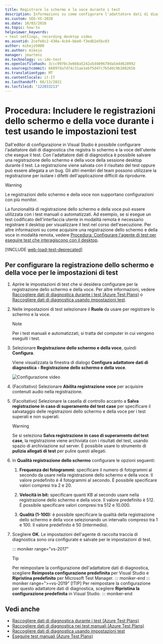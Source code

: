 ```yaml
---
title: Registrare lo schermo e la voce durante i test
description: Informazioni su come configurare l'adattatore dati di diagnostica che registra lo schermo e la voce dell'utente che esegue il test in Visual Studio.
ms.custom: SEO-VS-2020
ms.date: 10/03/2016
ms.topic: how-to
helpviewer_keywords:
- test settings, recording desktop video
ms.assetid: 2cefe8c2-430a-4cb4-bbe0-f3edb2e5bc03
author: mikejo5000
ms.author: mikejo
manager: jmartens
ms.technology: vs-ide-test
ms.openlocfilehash: 3ccc9970c3e668a5242a5d409670da544d628992
ms.sourcegitcommit: 68897da7d74c31ae1ebf5d47c7b5ddc9b108265b
ms.translationtype: MT
ms.contentlocale: it-IT
ms.lasthandoff: 08/13/2021
ms.locfileid: "122033213"
---
```

# <a name="how-to-include-recordings-of-the-screen-and-voice-during-tests-using-test-settings"></a>Procedura: Includere le registrazioni dello schermo e della voce durante i test usando le impostazioni test

Dall'editor di configurazione in Visual Studio è possibile configurare l'adattatore dati di diagnostica che registra lo schermo e la voce dell'utente che esegue il test. Con l'adattatore dati di diagnostica è possibile salvare una registrazione dello schermo e della voce della sessione desktop durante il test. La registrazione viene salvata con il risultato del test oppure può essere allegata a un bug. Gli altri membri del team possono utilizzare la registrazione per isolare i difetti dell'applicazione difficili da riprodurre.

> [!WARNING]
> Le registrazioni dello schermo e della voce non supportano configurazioni con più monitor.

La funzionalità di registrazione dello schermo e della voce può essere utilizzata con i test manuali o automatizzati. Ad esempio, se si esegue un test codificato dell'interfaccia utente in modalità remota è necessario registrare il desktop per visualizzare il test nel corso dell'esecuzione. Per altre informazioni su come acquisire una registrazione dello schermo e della voce in modalità remota, vedere [Procedura: Configurare l'agente di test per eseguire test che interagiscono con il desktop](../test/how-to-set-up-your-test-agent-to-run-tests-that-interact-with-the-desktop.md).

[!INCLUDE [web-load-test-deprecated](includes/web-load-test-deprecated.md)]

## <a name="to-configure-screen-and-voice-recording-for-your-test-settings"></a>Per configurare la registrazione dello schermo e della voce per le impostazioni di test

1. Aprire le impostazioni di test che si desidera configurare per la registrazione dello schermo e della voce. Per altre informazioni, vedere [Raccogliere dati di diagnostica durante i test (Azure Test Plans)](/azure/devops/test/collect-diagnostic-data?view=vsts&preserve-view=true) o [Raccogliere dati di diagnostica usando impostazioni test](../test/collect-diagnostic-information-using-test-settings.md).

2. Nelle impostazioni di test selezionare il **Ruolo** da usare per registrare lo schermo e la voce.

    > [!NOTE]
    > Per i test manuali e automatizzati, si tratta del computer in cui vengono eseguiti i test.

3. Selezionare **Registrazione dello schermo e della voce**, quindi **Configura**.

     Viene visualizzata la finestra di dialogo **Configura adattatore dati di diagnostica - Registrazione dello schermo e della voce**.

     ![Configurazione video](../test/media/testsettingvideoconfiggdr.png)

4. (Facoltativo) Selezionare **Abilita registrazione voce** per acquisire contenuti audio nella registrazione.

5. (Facoltativo) Selezionare la casella di controllo accanto a **Salva registrazione in caso di superamento del test case** per specificare il salvataggio delle registrazioni dello schermo e della voce per i test superati e non superati.

    > [!WARNING]
    > Se si seleziona **Salva registrazione in caso di superamento del test case**, la registrazione viene archiviata con i risultati del test, usando spazio di archiviazione sul server. È possibile usare lo strumento di **pulizia allegati di test** per pulire questi allegati.

6. In **Qualità registrazione dello schermo** configurare le opzioni seguenti:

    1. **Frequenza dei fotogrammi:** specificare il numero di fotogrammi al secondo da usare nella registrazione dello schermo e della voce. Il valore predefinito è 4 fotogrammi al secondo. È possibile specificare valori compresi tra 2 e 20.

    2. **Velocità in bit:** specificare quanti KB al secondo usare nella registrazione dello schermo e della voce. Il valore predefinito è 512. È possibile specificare valori compresi tra 512 e 10.000.

    3. **Qualità (1-100):** è possibile specificare la qualità della registrazione dello schermo e della voce selezionando un intervallo compreso tra 1 e 100. Il valore predefinito è 50 (intermedio).

7. Scegliere **OK**. Le impostazioni dell'agente di raccolta traccia di diagnostica sono ora configurate e salvate per le impostazioni di test.

    ::: moniker range="vs-2017"
    > [!TIP]
    > Per reimpostare la configurazione dell'adattatore dati di diagnostica, scegliere **Reimposta configurazione predefinita** per Visual Studio e **Ripristina predefinito** per Microsoft Test Manager.
    ::: moniker-end
    ::: moniker range=">=vs-2019"
    > [!TIP]
    > Per reimpostare la configurazione per questo adattatore dati di diagnostica, scegliere **Ripristina la configurazione predefinita** in Visual Studio.
    ::: moniker-end

## <a name="see-also"></a>Vedi anche

- [Raccogliere dati di diagnostica durante i test (Azure Test Plans)](/azure/devops/test/collect-diagnostic-data?view=vsts&preserve-view=true)
- [Raccogliere dati di diagnostica nei test manuali (Azure Test Plans)](/azure/devops/test/mtm/collect-more-diagnostic-data-in-manual-tests?view=vsts&preserve-view=true)
- [Raccogliere dati di diagnostica usando impostazioni test](../test/collect-diagnostic-information-using-test-settings.md)
- [Eseguire test manuali (Azure Test Plans)](/azure/devops/test/run-manual-tests?view=vsts&preserve-view=true)